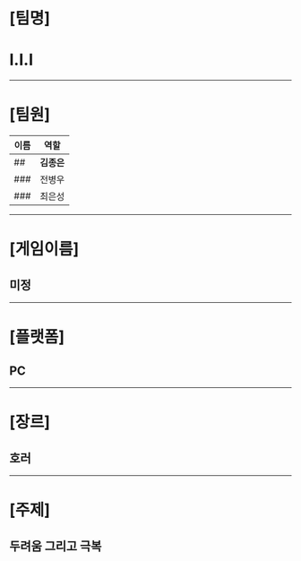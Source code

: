 # [팀명]
# I.I.I
---
# [팀원]
| **이름** | **역할**
--- | --- |
## | **김종은** | 타이틀/애니메이션/플레이어/사운드/영상편집
### | 전병우 | 추적자/코딩 및 에셋/맵
### | 최은성 | 오브젝트 상호작용/에셋
---
# [게임이름]
## 미정
---
# [플랫폼]
## PC
---
# [장르]
## 호러
---
# [주제]
## 두려움 그리고 극복
